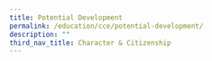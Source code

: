 ```yaml
---
title: Potential Development
permalink: /education/cce/potential-development/
description: ""
third_nav_title: Character & Citizenship
---
```

